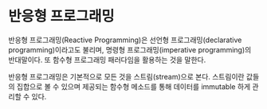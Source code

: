 # 반응형 프로그래밍

반응형 프로그래밍(Reactive Programming)은 선언형 프로그래밍(declarative programming)이라고도 불리며, 
명령형 프로그래밍(imperative programming)의 반대말이다. 
또 함수형 프로그래밍 패러다임을 활용하는 것을 말한다. 

반응형 프로그래밍은 기본적으로 모든 것을 스트림(stream)으로 본다. 
스트림이란 값들의 집합으로 볼 수 있으며 제공되는 함수형 메소드를 통해 데이터를 immutable 하게 관리할 수 있다.